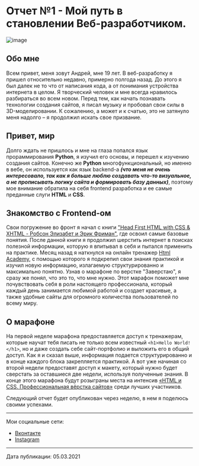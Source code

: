 # Отчет №1 - Мой путь в становлении Веб-разработчиком.

![image](https://user-images.githubusercontent.com/66972108/110168235-efeba200-7e07-11eb-9068-81a4da3b5049.png)

## Обо мне
Всем привет, меня зовут Андрей, мне 19 лет. В веб-разработку я пришел относительно недавно, примерно полгода назад. До этого я был далек не то что от написания кода, а от понимания устройства интернета в целом. Я творческий человек и мне всегда нравилось разбираться во всем новом. Перед тем, как начать познавать технологии создания сайтов, я писал музыку и пробовал свои силы в 3D-моделировании. К сожалению, а может и к счатью, это не затянуло меня надолго – я продолжил искать свое призвание.

## Привет, мир
Долго ждать не пришлось и мне на глаза попался язык прораммирования **Python**, я изучил его основы, и перешел к изучению создания сайтов. Конечно же **Python** многофункциональный, но именно в вебе, он используется как язык backend-а ***(что меня не очень интересовало, так как я больше люблю создавать что-то визуальное, а не прописывать логику сайта и формировать базу данных)***, поэтому мое внимание обратила на себя frontend разработка и ее самые преданные слуги **HTML** и **CSS**.

## Знакомство с Frontend-ом
Свои погружение во фронт я начал с книги ["Head First HTML with CSS & XHTML - Робсон Элизабет и Эрик Фриман"](https://g.co/kgs/Nk9m14), где освоил самые базовые понятия. После данной книги я продолжил шерстить интернет в поисках полезной информации, которую я впитывал в себя и пытался применить на практике. Месяц назад я наткнулся на онлайн тренажер [Html Academy](https://htmlacademy.ru/), с помощью которого я подкрепил свои знания практикой и изучил новую информацию, излагаемую структурированно и максимально понятно. Узнав о марафоне по верстке "Заверстаю", я сразу же понял, что это то, что мне нужно. Этот марафон поможет мне почувствовать себя в роли настоящего профессионала, который каждый день занимается любимой работой и создает красивые, а также удобные сайты для огромного количества пользователей по всему миру.

## О марафоне
На первой неделе марафона предоставляется доступ к тренажерам, которые научат тебя писать не только всем известный ```<h1>Hello World!</h1>```, но и даже создать себе сайт-портфолио и выложить его в общий доступ. Как я и сказал выше, информация подается структурированно и в конце каждого блока закрепляется практикой. А вот уже начиная со второй недели предоставят доступ к макету, который нужно будет сверстать за оставшиеся две недели, используя полученные знания. В конце этого марафона будут розыграны места на интенсив [«HTML и CSS. Профессиональная вёрстка сайтов»](https://htmlacademy.ru/intensive/htmlcss) среди лучших участников.

Следующий отчет будет опубликован через неделю, в нем я поделюсь своими успехами.
____
Мои социальные сети:
- [Вконтакте](https://vk.com/dnaltropmai)
- [Instagram](https://www.instagram.com/sportz_j7/)
____
Дата публикации: 05.03.2021
